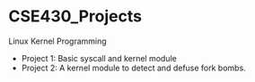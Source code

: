 # CSE430_Projects
Linux Kernel Programming

+ Project 1: Basic syscall and kernel module
+ Project 2: A kernel module to detect and defuse fork bombs.
